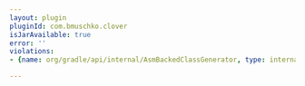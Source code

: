 ```yaml
---
layout: plugin
pluginId: com.bmuschko.clover
isJarAvailable: true
error: ''
violations:
- {name: org/gradle/api/internal/AsmBackedClassGenerator, type: internal-api-usage}

---
```

